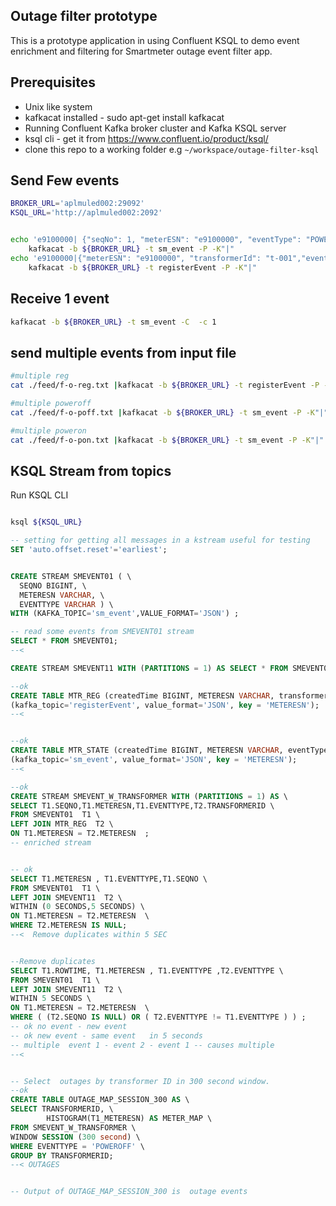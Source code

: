 ## Outage filter prototype

This is a prototype application in using Confluent KSQL to demo event enrichment and filtering for Smartmeter outage event filter app.



## Prerequisites

* Unix like system
* kafkacat installed -  sudo apt-get install kafkacat
* Running Confluent Kafka broker cluster  and Kafka KSQL server
* ksql cli - get it from https://www.confluent.io/product/ksql/
* clone this repo to a working folder e.g `~/workspace/outage-filter-ksql`

## Send Few  events 

```bash
BROKER_URL='aplmuled002:29092' 
KSQL_URL='http://aplmuled002:2092'


echo 'e9100000| {"seqNo": 1, "meterESN": "e9100000", "eventType": "POWERON"}' | \
    kafkacat -b ${BROKER_URL} -t sm_event -P -K"|"  
echo 'e9100000|{"meterESN": "e9100000", "transformerId": "t-001","eventType":"JOIN"}' | \
    kafkacat -b ${BROKER_URL} -t registerEvent -P -K"|"  

```

## Receive 1 event

```bash
kafkacat -b ${BROKER_URL} -t sm_event -C  -c 1


```

## send multiple events from input file

```bash
#multiple reg
cat ./feed/f-o-reg.txt |kafkacat -b ${BROKER_URL} -t registerEvent -P -K"|"  

#multiple poweroff
cat ./feed/f-o-poff.txt |kafkacat -b ${BROKER_URL} -t sm_event -P -K"|"  

#multiple poweron
cat ./feed/f-o-pon.txt |kafkacat -b ${BROKER_URL} -t sm_event -P -K"|"  

```


## KSQL Stream from topics

Run KSQL CLI
```bash

ksql ${KSQL_URL}

```

```sql
-- setting for getting all messages in a kstream useful for testing
SET 'auto.offset.reset'='earliest';


CREATE STREAM SMEVENT01 ( \
  SEQNO BIGINT, \
  METERESN VARCHAR, \
  EVENTTYPE VARCHAR ) \
WITH (KAFKA_TOPIC='sm_event',VALUE_FORMAT='JSON') ;

-- read some events from SMEVENT01 stream
SELECT * FROM SMEVENT01;
--<

CREATE STREAM SMEVENT11 WITH (PARTITIONS = 1) AS SELECT * FROM SMEVENT01;

--ok
CREATE TABLE MTR_REG (createdTime BIGINT, METERESN VARCHAR, transformerId VARCHAR) WITH \
(kafka_topic='registerEvent', value_format='JSON', key = 'METERESN');
--<


--ok
CREATE TABLE MTR_STATE (createdTime BIGINT, METERESN VARCHAR, eventType VARCHAR) WITH \
(kafka_topic='sm_event', value_format='JSON', key = 'METERESN');
--<

--ok
CREATE STREAM SMEVENT_W_TRANSFORMER WITH (PARTITIONS = 1) AS \
SELECT T1.SEQNO,T1.METERESN,T1.EVENTTYPE,T2.TRANSFORMERID \
FROM SMEVENT01  T1 \
LEFT JOIN MTR_REG  T2 \
ON T1.METERESN = T2.METERESN  ;
-- enriched stream


-- ok
SELECT T1.METERESN , T1.EVENTTYPE,T1.SEQNO \
FROM SMEVENT01  T1 \
LEFT JOIN SMEVENT11  T2 \
WITHIN (0 SECONDS,5 SECONDS) \
ON T1.METERESN = T2.METERESN  \
WHERE T2.METERESN IS NULL;
--<  Remove duplicates within 5 SEC


--Remove duplicates
SELECT T1.ROWTIME, T1.METERESN , T1.EVENTTYPE ,T2.EVENTTYPE \
FROM SMEVENT01  T1 \
LEFT JOIN SMEVENT11  T2 \
WITHIN 5 SECONDS \
ON T1.METERESN = T2.METERESN  \
WHERE ( (T2.SEQNO IS NULL) OR ( T2.EVENTTYPE != T1.EVENTTYPE ) ) ;
-- ok no event - new event
-- ok new event - same event   in 5 seconds
-- multiple  event 1 - event 2 - event 1 -- causes multiple
--<


-- Select  outages by transformer ID in 300 second window.
--ok
CREATE TABLE OUTAGE_MAP_SESSION_300 AS \
SELECT TRANSFORMERID, \
        HISTOGRAM(T1_METERESN) AS METER_MAP \
FROM SMEVENT_W_TRANSFORMER \
WINDOW SESSION (300 second) \
WHERE EVENTTYPE = 'POWEROFF' \
GROUP BY TRANSFORMERID;
--< OUTAGES


-- Output of OUTAGE_MAP_SESSION_300 is  outage events

```